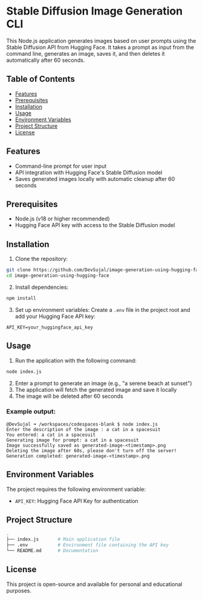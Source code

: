 # Stable Diffusion Image Generation CLI

This Node.js application generates images based on user prompts using the Stable Diffusion API from Hugging Face. It takes a prompt as input from the command line, generates an image, saves it, and then deletes it automatically after 60 seconds.

## Table of Contents
- [Features](#features)
- [Prerequisites](#prerequisites)
- [Installation](#installation)
- [Usage](#usage)
- [Environment Variables](#environment-variables)
- [Project Structure](#project-structure)
- [License](#license)

## Features
- Command-line prompt for user input
- API integration with Hugging Face's Stable Diffusion model
- Saves generated images locally with automatic cleanup after 60 seconds

## Prerequisites
- Node.js (v18 or higher recommended)
- Hugging Face API key with access to the Stable Diffusion model

## Installation

1. Clone the repository:
```bash
git clone https://github.com/DevSujal/image-generation-using-hugging-face.git
cd image-generation-using-hugging-face
```

2. Install dependencies:
```bash
npm install
```

3. Set up environment variables:
Create a `.env` file in the project root and add your Hugging Face API key:
```plaintext
API_KEY=your_huggingface_api_key
```

## Usage

1. Run the application with the following command:
```bash
node index.js
```

2. Enter a prompt to generate an image (e.g., "a serene beach at sunset")
3. The application will fetch the generated image and save it locally
4. The image will be deleted after 60 seconds

### Example output:
```arduino
@DevSujal ➜ /workspaces/codespaces-blank $ node index.js
Enter the description of the image : a cat in a spacesuit
You entered: a cat in a spacesuit
Generating image for prompt: a cat in a spacesuit
Image successfully saved as generated-image-<timestamp>.png
Deleting the image after 60s, please don't turn off the server!
Generation completed: generated-image-<timestamp>.png
```

## Environment Variables

The project requires the following environment variable:
- `API_KEY`: Hugging Face API Key for authentication

## Project Structure

```bash
.
├── index.js       # Main application file
├── .env           # Environment file containing the API key
└── README.md      # Documentation
```

## License

This project is open-source and available for personal and educational purposes.